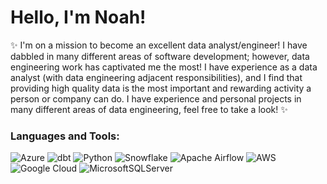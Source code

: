 # Hello, I'm Noah!

:sparkles:
I'm on a mission to become an excellent data analyst/engineer! I have dabbled in many different areas of software development; however, data engineering work has captivated me the most! I have experience as a data analyst (with  data engineering adjacent responsibilities), and I find that providing high quality data is the most important and rewarding activity a person or company can do. I have experience and personal projects in many different areas of data engineering, feel free to take a look! 
:sparkles:

### Languages and Tools:

![Azure](https://img.shields.io/badge/azure-%230072C6.svg?style=for-the-badge&logo=microsoftazure&logoColor=white)
![dbt](https://a11ybadges.com/badge?logo=dbt)
![Python](https://img.shields.io/badge/python-3670A0?style=for-the-badge&logo=python&logoColor=ffdd54)
![Snowflake](https://a11ybadges.com/badge?logo=snowflake)
![Apache Airflow](https://img.shields.io/badge/Apache%20Airflow-017CEE?style=for-the-badge&logo=Apache%20Airflow&logoColor=white)
![AWS](https://img.shields.io/badge/AWS-%23FF9900.svg?style=for-the-badge&logo=amazon-aws&logoColor=white)
![Google Cloud](https://img.shields.io/badge/GoogleCloud-%234285F4.svg?style=for-the-badge&logo=google-cloud&logoColor=white)
![MicrosoftSQLServer](https://img.shields.io/badge/Microsoft%20SQL%20Sever-CC2927?style=for-the-badge&logo=microsoft%20sql%20server&logoColor=white)
